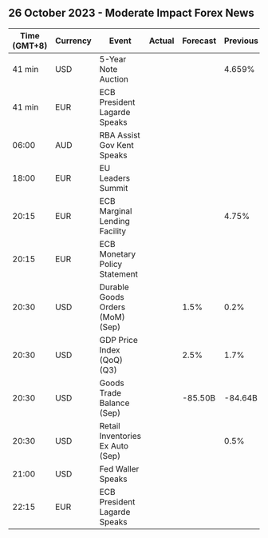 ## 26 October 2023 - Moderate Impact Forex News

| Time (GMT+8) | Currency | Event | Actual | Forecast | Previous |
|------|----------|-------|--------|----------|----------|
| 41 min | USD | 5-Year Note Auction |  |  | 4.659% |
| 41 min | EUR | ECB President Lagarde Speaks |  |  |  |
| 06:00 | AUD | RBA Assist Gov Kent Speaks |  |  |  |
| 18:00 | EUR | EU Leaders Summit |  |  |  |
| 20:15 | EUR | ECB Marginal Lending Facility |  |  | 4.75% |
| 20:15 | EUR | ECB Monetary Policy Statement |  |  |  |
| 20:30 | USD | Durable Goods Orders (MoM) (Sep) |  | 1.5% | 0.2% |
| 20:30 | USD | GDP Price Index (QoQ) (Q3) |  | 2.5% | 1.7% |
| 20:30 | USD | Goods Trade Balance (Sep) |  | -85.50B | -84.64B |
| 20:30 | USD | Retail Inventories Ex Auto (Sep) |  |  | 0.5% |
| 21:00 | USD | Fed Waller Speaks |  |  |  |
| 22:15 | EUR | ECB President Lagarde Speaks |  |  |  |
